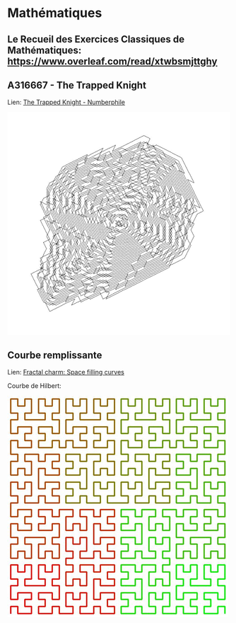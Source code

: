 # Mathématiques

## Le Recueil des Exercices Classiques de Mathématiques: https://www.overleaf.com/read/xtwbsmjttghy

## A316667 - The Trapped Knight

Lien:
[The Trapped Knight - Numberphile](https://www.youtube.com/watch?v=RGQe8waGJ4w)

  ![A316667](https://github.com/armandwayoff/maths/blob/main/A316667%20-%20The%20Trapped%20Knight/A316667.jpeg)
## Courbe remplissante

Lien:
[Fractal charm: Space filling curves](https://www.youtube.com/watch?v=RU0wScIj36o)

Courbe de Hilbert:

![hilbert5](https://github.com/armandwayoff/maths/blob/main/Space%20Filling%20Curves/hilbert5.jpeg)
